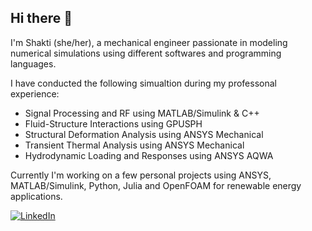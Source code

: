 Hi there 👋
-----------

I'm Shakti (she/her), a mechanical engineer passionate in modeling numerical simulations using different softwares and programming languages. 


I have conducted the following simualtion during my professonal experience:
* Signal Processing and RF using MATLAB/Simulink & C++
* Fluid-Structure Interactions using GPUSPH
* Structural Deformation Analysis using ANSYS Mechanical
* Transient Thermal Analysis using ANSYS Mechanical
* Hydrodynamic Loading and Responses using ANSYS AQWA

Currently I'm working on a few personal projects using ANSYS, MATLAB/Simulink, Python, Julia and OpenFOAM for renewable energy applications.


[![LinkedIn](https://img.shields.io/badge/LinkedIn-%230077B5.svg?logo=linkedin&logoColor=white)](https://linkedin.com/in/shakti-patel) 

